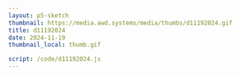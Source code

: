 ```yaml
---
layout: p5-sketch
thumbnail: https://media.awd.systems/media/thumbs/d11192024.gif
title: d11192024
date: 2024-11-19
thumbnail_local: thumb.gif

script: /code/d11192024.js
---
```

